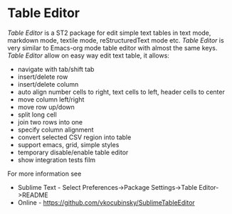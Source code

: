 # Table Editor

*Table Editor* is a ST2 package for edit simple text tables in text mode, markdown mode, textile mode, reStructuredText mode etc. *Table Editor* is very similar to Emacs-org mode table editor with almost the same keys. *Table Editor* allow on easy way edit text table, it allows:

- navigate with tab/shift tab 
- insert/delete row
- insert/delete column
- auto align number cells to right, text cells to left, header cells to center
- move column left/right
- move row up/down
- split long cell
- join two rows into one
- specify column alignment
- convert selected CSV region into table
- support emacs, grid, simple styles 
- temporary disable/enable table editor
- show integration tests film

For more information see

* Sublime Text - Select Preferences->Package Settings->Table Editor->README
* Online - https://github.com/vkocubinsky/SublimeTableEditor




